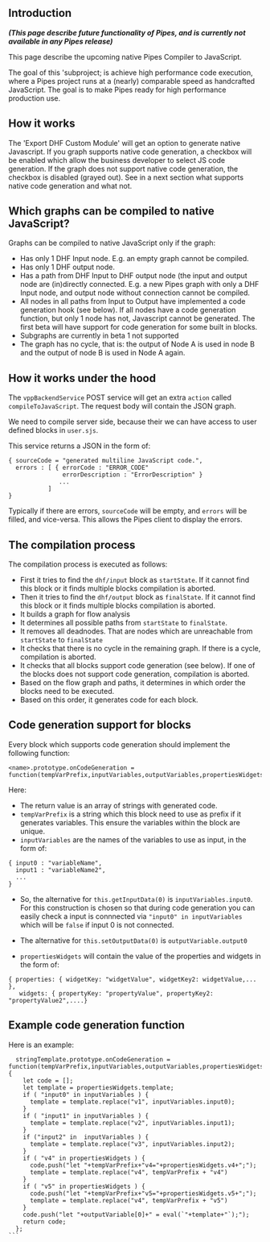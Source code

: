 ## Introduction

**_(This page describe future functionality of Pipes, and is currently not available in any Pipes release)_**

This page describe the upcoming native Pipes Compiler to JavaScript. 

The goal of this 'subproject; is achieve high performance code execution, where a Pipes project runs at a (nearly) comparable speed as handcrafted JavaScript.  The goal is to make Pipes ready for high performance production use.

## How it works

The 'Export DHF Custom Module' will get an option to generate native Javascript. If you graph supports native code generation, a checkbox will be enabled which allow the business developer to select JS code generation. If the graph does not support native code generation, the checkbox is disabled (grayed out).  See in a next section what supports native code generation and what not. 

## Which graphs can be compiled to native JavaScript?

Graphs can be compiled to native JavaScript only if the graph:

- Has only 1 DHF Input node. E.g. an empty graph cannot be compiled.
- Has only 1 DHF output node.
- Has a path from DHF Input to DHF output node (the input and output node are (in)directly connected. E.g. a new Pipes graph with only a DHF Input node, and output node without connection cannot be compiled. 
- All nodes in all paths from Input to Output have implemented a code generation hook (see below). If all nodes have a code generation function, but only 1 node has not, Javascript cannot be generated.  The first beta will have support for code generation for some built in blocks. 
- Subgraphs are currently in beta 1 not supported
- The graph has no cycle, that is: the output of Node A is used in node B and the output of node B is used in Node A again. 

## How it works under the hood

The `vppBackendService` POST service will get an extra `action` called `compileToJavaScript`. The request body will contain the JSON graph. 

We need to compile server side, because their we can have access to user defined blocks in `user.sjs`.

This service returns a JSON in the form of: 

```
{ sourceCode = "generated multiline JavaScript code.",
  errors : [ { errorCode : "ERROR_CODE"
               errorDescription : "ErrorDescription" } 
              ...
           ]
}
``` 
Typically if there are errors, `sourceCode` will be empty, and `errors` will be filled, and vice-versa. This allows the Pipes client to display the errors. 

## The compilation process

The compilation process is executed as follows:

- First it tries to find the `dhf/input` block as `startState`. If it cannot find this block or it finds multiple blocks compilation is aborted. 
- Then it tries to find the `dhf/output` block as `finalState`. If it cannot find this block or it finds multiple blocks compilation is aborted. 
- It builds a graph for flow analysis
- It determines all possible paths from `startState` to `finalState`.
- It removes all deadnodes. That are nodes which are unreachable from `startState` to `finalState`
- It checks that there is no cycle in the remaining graph. If there is a cycle, compilation is aborted. 
- It checks that all blocks support code generation (see below). If one of the blocks does not support code generation, compilation is aborted. 
- Based on the flow graph and paths, it determines in which order the blocks need to be executed. 
- Based on this order, it generates code for each block. 

## Code generation support for blocks

Every block which supports code generation should implement the following function:

```
<name>.prototype.onCodeGeneration = function(tempVarPrefix,inputVariables,outputVariables,propertiesWidgets)
```

Here:

- The return value is an array of strings with generated code. 
- `tempVarPrefix` is a string which this block need to use as prefix if it generates variables. This ensure the variables within the block are unique.
- `inputVariables` are the names of the variables to use as input, in the form of:

```
{ input0 : "variableName",
  input1 : "variableName2",
  ...
}
```
  - So, the alternative for `this.getInputData(0)` is `inputVariables.input0`. For this construction is chosen so that during code generation you can easily check a input is connnected via `"input0" in inputVariables` which will be `false` if input 0 is not connected. 

  - The alternative for `this.setOutputData(0)` is `outputVariable.output0`

- `propertiesWidgets` will contain the value of the properties and widgets in the form of: 

```
{ properties: { widgetKey: "widgetValue", widgetKey2: widgetValue,... },
   widgets: { propertyKey: "propertyValue", propertyKey2: "propertyValue2",....}
```
## Example code generation function

Here is an example:

````
  stringTemplate.prototype.onCodeGeneration = function(tempVarPrefix,inputVariables,outputVariables,propertiesWidgets) {
    let code = [];
    let template = propertiesWidgets.template;
    if ( "input0" in inputVariables ) {
      template = template.replace("v1", inputVariables.input0);
    }
    if ( "input1" in inputVariables ) {
      template = template.replace("v2", inputVariables.input1);
    }
    if ("input2" in  inputVariables ) {
      template = template.replace("v3", inputVariables.input2);
    }
    if ( "v4" in propertiesWidgets ) {
      code.push("let "+tempVarPrefix+"v4="+propertiesWidgets.v4+";");
      template = template.replace("v4", tempVarPrefix + "v4")
    }
    if ( "v5" in propertiesWidgets ) {
      code.push("let "+tempVarPrefix+"v5="+propertiesWidgets.v5+";");
      template = template.replace("v4", tempVarPrefix + "v5")
    }
    code.push("let "+outputVariable[0]+" = eval(`"+template+"`);");
    return code;
  };
```
